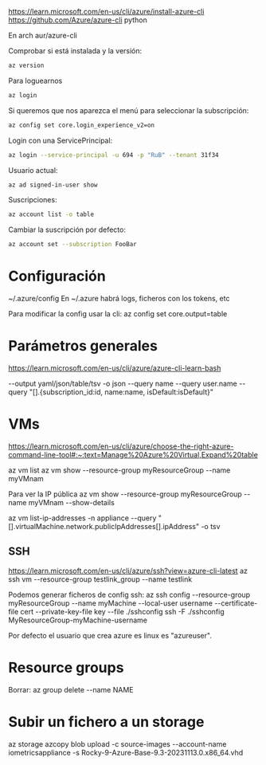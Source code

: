 <https://learn.microsoft.com/en-us/cli/azure/install-azure-cli>
<https://github.com/Azure/azure-cli>
python

En arch aur/azure-cli

Comprobar si está instalada y la versión:

```bash
az version
```

Para loguearnos

```bash
az login
```

Si queremos que nos aparezca el menú para seleccionar la subscripción:

```bash
az config set core.login_experience_v2=on
```

Login con una ServicePrincipal:

```bash
az login --service-principal -u 694 -p "RuB" --tenant 31f34
```

Usuario actual:

```bash
az ad signed-in-user show
```

Suscripciones:

```bash
az account list -o table
```

Cambiar la suscripción por defecto:

```bash
az account set --subscription FooBar
```

# Configuración

~/.azure/config
En ~/.azure habrá logs, ficheros con los tokens, etc

Para modificar la config usar la cli:
az config set core.output=table

# Parámetros generales

<https://learn.microsoft.com/en-us/cli/azure/azure-cli-learn-bash>

--output yaml/json/table/tsv
-o json
--query name
--query user.name
--query "[].{subscription_id:id, name:name, isDefault:isDefault}"

# VMs

<https://learn.microsoft.com/en-us/cli/azure/choose-the-right-azure-command-line-tool#:~:text=Manage%20Azure%20Virtual,Expand%20table>

az vm list
az vm show --resource-group myResourceGroup --name myVMnam

Para ver la IP pública
az vm show --resource-group myResourceGroup --name myVMnam --show-details

az vm list-ip-addresses -n appliance --query "[].virtualMachine.network.publicIpAddresses[].ipAddress" -o tsv

## SSH

<https://learn.microsoft.com/en-us/cli/azure/ssh?view=azure-cli-latest>
az ssh vm --resource-group testlink_group --name testlink

Podemos generar ficheros de config ssh:
az ssh config --resource-group myResourceGroup --name myMachine --local-user username --certificate-file cert --private-key-file key --file ./sshconfig
ssh -F ./sshconfig MyResourceGroup-myMachine-username

Por defecto el usuario que crea azure es linux es "azureuser".

# Resource groups

Borrar:
az group delete --name NAME

# Subir un fichero a un storage

az storage azcopy blob upload -c source-images --account-name iometricsappliance -s Rocky-9-Azure-Base-9.3-20231113.0.x86_64.vhd
